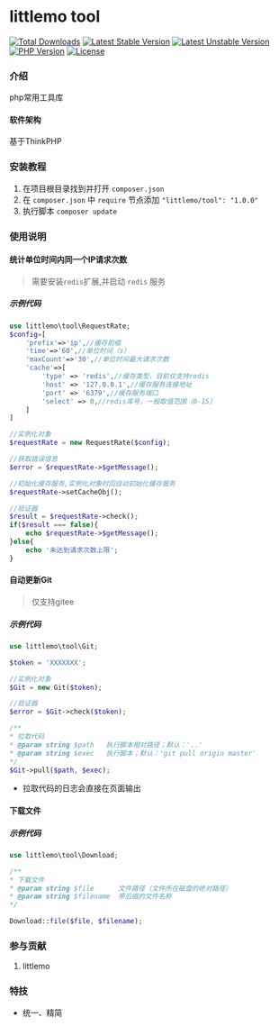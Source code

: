 
littlemo tool
===============

[![Total Downloads](https://poser.pugx.org/littlemo/tool/downloads)](https://packagist.org/packages/littlemo/tool)
[![Latest Stable Version](https://poser.pugx.org/littlemo/tool/v/stable)](https://packagist.org/packages/littlemo/tool)
[![Latest Unstable Version](https://poser.pugx.org/littlemo/tool/v/unstable)](https://packagist.org/packages/littlemo/tool)
[![PHP Version](https://img.shields.io/badge/php-%3E%3D7.2-8892BF.svg)](http://www.php.net/)
[![License](https://poser.pugx.org/littlemo/tool/license)](https://packagist.org/packages/littlemo/tool)

### 介绍
php常用工具库

#### 软件架构
基于ThinkPHP


### 安装教程

1.  在项目根目录找到并打开 `composer.json` 
2.  在 `composer.json` 中 `require` 节点添加 `"littlemo/tool": "1.0.0"`
3.  执行脚本 `composer update` 

### 使用说明

#### 统计单位时间内同一个IP请求次数

>需要安装`redis`扩展,并启动 `redis` 服务

##### 示例代码


```php
use littlemo\tool\RequestRate;
$config=[
    'prefix'=>'ip',//缓存前缀
    'time'=>'60',//单位时间（s）
    'maxCount'=>'30',//单位时间最大请求次数
    'cache'=>[
        'type' => 'redis',//缓存类型，目前仅支持redis
        'host' => '127.0.0.1',//缓存服务连接地址
        'port' => '6379',//缓存服务端口
        'select' => 0,//redis库号，一般取值范围（0-15）
    ]
]

//实例化对象
$requestRate = new RequestRate($config);

//获取错误信息
$error = $requestRate->$getMessage();

//初始化缓存服务,实例化对象时回自动初始化缓存服务
$requestRate->setCacheObj();

//验证器
$result = $requestRate->check();
if($result === false){
    echo $requestRate->$getMessage();
}else{
    echo '未达到请求次数上限';
}

```

#### 自动更新Git

> 仅支持gitee

##### 示例代码


```php
use littlemo\tool\Git;

$token = 'XXXXXXX';

//实例化对象
$Git = new Git($token);

//验证器
$error = $Git->check($token);

/**
* 拉取代码
* @param string $path   执行脚本相对路径；默认：'..'
* @param string $exec   执行脚本；默认：'git pull origin master'
*/
$Git->pull($path, $exec);

```
- 拉取代码的日志会直接在页面输出

#### 下载文件

##### 示例代码


```php
use littlemo\tool\Download;

/**
* 下载文件
* @param string $file      文件路径（文件所在磁盘的绝对路径）
* @param string $filename  带后缀的文件名称
*/

Download::file($file, $filename);

```



### 参与贡献

1.  littlemo


### 特技

- 统一、精简
